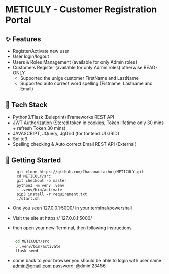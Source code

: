 # METICULY - Customer Registration Portal

## ✨ Features
- Register/Activate new user
- User login/logout
- Users & Roles Management  (available for only Admin roles)
- Customers Register (available for only Admin roles) otherwise READ-ONLY
  - Supported the unige customer FirstName and LastName
  - Supported auto correct word spelling (Fistname, Lastname and Email) 


## 🧰 Tech Stack
  - Python3/Flask (Buleprint) Frameworks REST API
  - JWT Authorization (Stored token in cookies, Token lifetime only 30 mins + refresh Token 30 mins)
  - JAVASCRIPT, JQuery, JgGrid (for fontend UI GRID)
  - Sqlite3
  - Spelling checking & Auto correct Email REST API (External)

## 🚀 Getting Started

         git clone https://github.com/Chananantachot/METICULY.git 
         cd METICULY/src
         git checkout -b master
         python3 -m venv .venv
         . .venv/bin/activate
         pip3 install -r requirement.txt
         ./start.sh

  - One you seen 127.0.0.1:5000/ in your terminal/powershall
  - Visit the site at https:// 127.0.0.1:5000/
  - then open your new Terminal, then following instructions
   
      ```bash
      
       cd METICULY/src
       . .venv/bin/activate
       flask seed

 - come back to your browser you should be able to login with
     user name: admin@gmail.com
     password:  @dmin!23456
      
  
